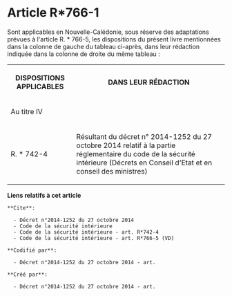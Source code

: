 # Article R*766-1

Sont applicables en Nouvelle-Calédonie, sous réserve des adaptations prévues à l'article R. * 766-5, les dispositions du
présent livre mentionnées dans la colonne de gauche du tableau ci-après, dans leur rédaction indiquée dans la colonne de
droite du même tableau : 

<table>
      <tbody>
        <tr>
          <th>

DISPOSITIONS APPLICABLES 

</th>
          <th>

DANS LEUR RÉDACTION 

</th>
        </tr>
        <tr>
          <td align="left">

Au titre IV 

</td>
          <td align="left">

</td>
        </tr>
        <tr>
          <td align="left">

R. * 742-4 

</td>
          <td align="left">

Résultant du décret n° 2014-1252 du 27 octobre 2014 relatif à la partie réglementaire du code de la sécurité intérieure
(Décrets en Conseil d'Etat et en conseil des ministres)</td>
        </tr>
      </tbody>
    </table>

**Liens relatifs à cet article**

	**Cite**:

	  - Décret n°2014-1252 du 27 octobre 2014
	  - Code de la sécurité intérieure
	  - Code de la sécurité intérieure - art. R*742-4
	  - Code de la sécurité intérieure - art. R*766-5 (VD)

	**Codifié par**:

	  - Décret n°2014-1252 du 27 octobre 2014 - art.

	**Créé par**:

	  - Décret n°2014-1252 du 27 octobre 2014 - art.
